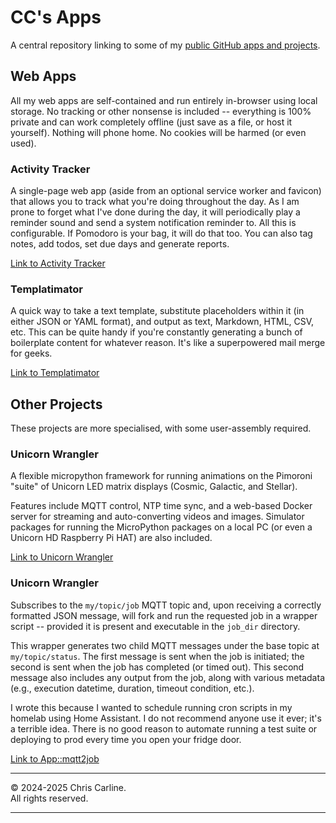 # CC's Apps

A central repository linking to some of my [public GitHub apps and projects](https://github.com/seesee/).

## Web Apps

All my web apps are self-contained and run entirely in-browser using local storage. No tracking or other nonsense is included -- everything is 100% private and can work completely offline (just save as a file, or host it yourself). Nothing will phone home. No cookies will be harmed (or even used).
 
### Activity Tracker
A single-page web app (aside from an optional service worker and favicon) that allows you to track what you're doing throughout the day. As I am prone to forget what I've done during the day, it will periodically play a reminder sound and send a system notification reminder to. All this is configurable. If Pomodoro is your bag, it will do that too. You can also tag notes, add todos, set due days and generate reports.  

[Link to Activity Tracker](https://seesee.github.io/apps/activity-tracker/)  

### Templatimator
A quick way to take a text template, substitute placeholders within it (in either JSON or YAML format), and output as text, Markdown, HTML, CSV, etc. This can be quite handy if you're constantly generating a bunch of boilerplate content for whatever reason. It's like a superpowered mail merge for geeks.

[Link to Templatimator](https://seesee.github.io/apps/templatimator/)  

## Other Projects

These projects are more specialised, with some user-assembly required. 

### Unicorn Wrangler 
A flexible micropython framework for running animations on the Pimoroni "suite" of Unicorn LED matrix displays (Cosmic, Galactic, and Stellar). 

Features include MQTT control, NTP time sync, and a web-based Docker server for streaming and auto-converting videos and images. Simulator packages for running the MicroPython packages on a local PC (or even a Unicorn HD Raspberry Pi HAT) are also included.

[Link to Unicorn Wrangler](https://github.com/seesee/unicorn_wrangler/)  

### Unicorn Wrangler 
Subscribes to the `my/topic/job` MQTT topic and, upon receiving a correctly formatted JSON message, will fork and run the requested job in a wrapper script -- provided it is present and executable in the `job_dir` directory.

This wrapper generates two child MQTT messages under the base topic at `my/topic/status`. The first message is sent when the job is initiated; the second is sent when the job has completed (or timed out). This second message also includes any output from the job, along with various metadata (e.g., execution datetime, duration, timeout condition, etc.).

I wrote this because I wanted to schedule running cron scripts in my homelab using Home Assistant. I do not recommend anyone use it ever; it's a terrible idea. There is no good reason to automate running a test suite or deploying to prod every time you open your fridge door.

[Link to App::mqtt2job](https://github.com/seesee/App-mqtt2job/)  

----

&copy; 2024-2025 Chris Carline.  
All rights reserved.

----
